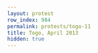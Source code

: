 ```yaml
---
layout: protest
row_index: 984
permalink: protests/togo-11
title: Togo, April 2013
hidden: true
---
```

